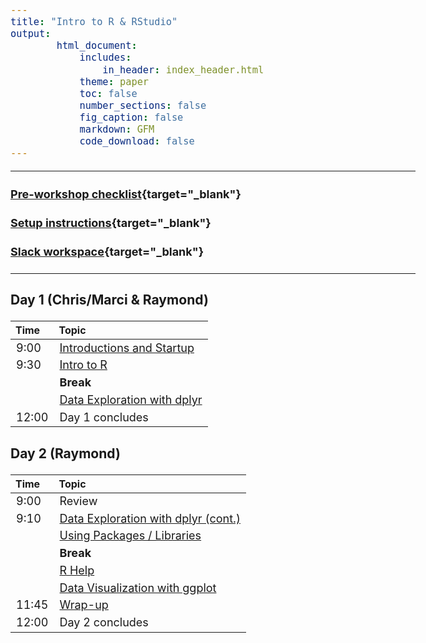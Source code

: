 ```yaml
---
title: "Intro to R & RStudio"
output:
        html_document:
            includes:
                in_header: index_header.html
            theme: paper
            toc: false
            number_sections: false
            fig_caption: false
            markdown: GFM
            code_download: false
---
```


<style type="text/css">

body, td {
   font-size: 18px;
}
</style>

---

#### [Pre-workshop checklist](workshop_setup/preworkshop_checklist.html){target="_blank"}

#### [Setup instructions](workshop_setup/setup_instructions.html){target="_blank"}

#### [Slack workspace](https://umbioinfcoreworkshops.slack.com){target="_blank"}

---


### Day 1 (Chris/Marci & Raymond)
| Time | Topic |
| :---  | :----------------------------------------------------------- |
|  9:00 | [Introductions and Startup](workshop-intro.html) |
|  9:30 | [Intro to R](r-01-introduction.html)
|       | **Break** |
|       | [Data Exploration with dplyr](r-02-exploration-dplyr.html) |
|  12:00 | Day 1 concludes |

### Day 2 (Raymond)
| Time | Topic |
| :-----  | :------------------------------------ |
|  9:00 | Review |
|  9:10 | [Data Exploration with dplyr (cont.)](r-02-exploration-dplyr.html) |
|       | [Using Packages / Libraries](r-04-bioconductor.html)
|       | **Break** |
|       | [R Help](r-05-help.html) |
|       | [Data Visualization with ggplot](r-03-exploration-ggplot.html) |
| 11:45 | [Wrap-up](workshop-wrap-up.html) |
| 12:00 | Day 2 concludes |
